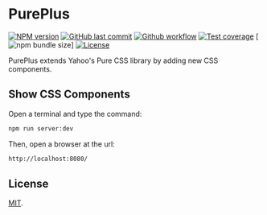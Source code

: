 # PurePlus

[![NPM version][npm-image]][npm-url]
[![GitHub last commit][commit-image]][commit-url]
[![Github workflow][ci-image]][ci-url]
[![Test coverage][coveralls-image]][coveralls-url]
[![npm bundle size][npm-bundle-size-image]]
[![License][license-image]](LICENSE.md)

PurePlus extends Yahoo's Pure CSS library by adding new CSS components.


## Show CSS Components

Open a terminal and type the command:

```bash
npm run server:dev
```

Then, open a browser at the url:

```bash
http://localhost:8080/
```


## License

[MIT](LICENSE.md).

<!--- URls -->

[npm-image]: https://img.shields.io/npm/v/@mobilabs/pureplus.svg?logo=npm&logoColor=fff&label=NPM+package
[release-image]: https://img.shields.io/github/release/jclo/pureplus.svg?include_prereleases
[commit-image]: https://img.shields.io/github/last-commit/jclo/pureplus.svg?logo=github
[ci-image]: https://github.com/jclo/pureplus/actions/workflows/ci.yml/badge.svg
[coveralls-image]: https://img.shields.io/coveralls/jclo/pureplus/main.svg?&logo=coveralls
[npm-bundle-size-image]: https://img.shields.io/bundlephobia/minzip/@mobilabs/pureplus.svg
[license-image]: https://img.shields.io/npm/l/@mobilabs/pureplus.svg

[npm-url]: https://www.npmjs.com/package/@mobilabs/pureplus
[release-url]: https://github.com/jclo/pureplus/tags
[commit-url]: https://github.com/jclo/pureplus/commits/master
[ci-url]: https://github.com/jclo/pureplus/actions/workflows/ci.yml
[coveralls-url]: https://coveralls.io/github/jclo/pureplus?branch=main
[npm-bundle-size-url]: https://img.shields.io/bundlephobia/minzip/@mobilabs/pureplus
[license-url]: http://opensource.org/licenses/MIT
